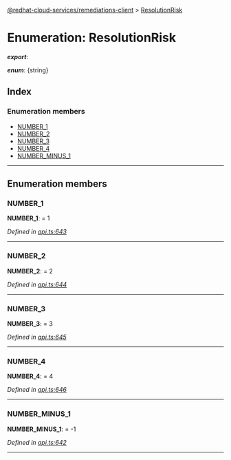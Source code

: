 [@redhat-cloud-services/remediations-client](../README.md) > [ResolutionRisk](../enums/resolutionrisk.md)

# Enumeration: ResolutionRisk

*__export__*: 

*__enum__*: {string}

## Index

### Enumeration members

* [NUMBER_1](resolutionrisk.md#number_1)
* [NUMBER_2](resolutionrisk.md#number_2)
* [NUMBER_3](resolutionrisk.md#number_3)
* [NUMBER_4](resolutionrisk.md#number_4)
* [NUMBER_MINUS_1](resolutionrisk.md#number_minus_1)

---

## Enumeration members

<a id="number_1"></a>

###  NUMBER_1

**NUMBER_1**:  = 1

*Defined in [api.ts:643](https://github.com/RedHatInsights/javascript-clients/blob/master/packages/remediations/api.ts#L643)*

___
<a id="number_2"></a>

###  NUMBER_2

**NUMBER_2**:  = 2

*Defined in [api.ts:644](https://github.com/RedHatInsights/javascript-clients/blob/master/packages/remediations/api.ts#L644)*

___
<a id="number_3"></a>

###  NUMBER_3

**NUMBER_3**:  = 3

*Defined in [api.ts:645](https://github.com/RedHatInsights/javascript-clients/blob/master/packages/remediations/api.ts#L645)*

___
<a id="number_4"></a>

###  NUMBER_4

**NUMBER_4**:  = 4

*Defined in [api.ts:646](https://github.com/RedHatInsights/javascript-clients/blob/master/packages/remediations/api.ts#L646)*

___
<a id="number_minus_1"></a>

###  NUMBER_MINUS_1

**NUMBER_MINUS_1**:  =  -1

*Defined in [api.ts:642](https://github.com/RedHatInsights/javascript-clients/blob/master/packages/remediations/api.ts#L642)*

___

